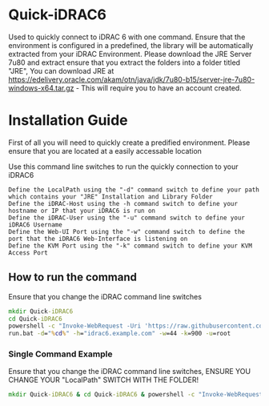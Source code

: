 # Quick-iDRAC6
Used to quickly connect to iDRAC 6 with one command. Ensure that the environment is configured in a predefined, the library will be automatically extracted from your iDRAC Environment. Please download the JRE Server 7u80 and extract ensure that you extract the folders into a folder titled "JRE", You can download JRE at https://edelivery.oracle.com/akam/otn/java/jdk/7u80-b15/server-jre-7u80-windows-x64.tar.gz - This will require you to have an account created.

# Installation Guide

First of all you will need to quickly create a predified environment. Please ensure that you are located at a easily accessable location

Use this command line switches to run the quickly connection to your iDRAC6
```
Define the LocalPath using the "-d" command switch to define your path which contains your "JRE" Installation and Library Folder
Define the iDRAC-Host using the -h command switch to define your hostname or IP that your iDRAC6 is run on
Define the iDRAC-User using the "-u" command switch to define your iDRAC6 Username
Define the Web-UI Port using the "-w" command switch to define the port that the iDRAC6 Web-Interface is listening on
Define the KVM Port using the "-k" command switch to define your KVM Access Port 
```
## How to run the command
Ensure that you change the iDRAC command line switches
```cmd
mkdir Quick-iDRAC6
cd Quick-iDRAC6
powershell -c "Invoke-WebRequest -Uri 'https://raw.githubusercontent.com/DressyLemon/Quick-iDRAC6/main/run.bat' -OutFile 'run.bat'"
run.bat -d="%cd%" -h="idrac6.example.com" -w=44 -k=900 -u=root
```
### Single Command Example
Ensure that you change the iDRAC command line switches, ENSURE YOU CHANGE YOUR "LocalPath" SWITCH WITH THE FOLDER!
```cmd
mkdir Quick-iDRAC6 & cd Quick-iDRAC6 & powershell -c "Invoke-WebRequest -Uri 'https://raw.githubusercontent.com/DressyLemon/Quick-iDRAC6/main/run.bat' -OutFile 'run.bat'" & run.bat -d="%cd%\Quick-iDRAC6" -h="idrac6.example.com" -w=443 -k=5900 -u root
```
